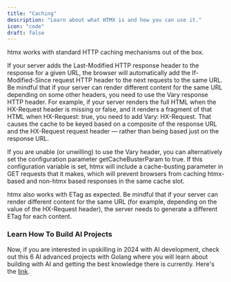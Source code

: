 ```yaml
---
title: "Caching"
description: "Learn about what HTMX is and how you can use it."
icon: "code"
draft: false
---
```


htmx works with standard HTTP caching mechanisms out of the box.

If your server adds the Last-Modified HTTP response header to the response for a given URL, the browser will automatically add the If-Modified-Since request HTTP header to the next requests to the same URL. Be mindful that if your server can render different content for the same URL depending on some other headers, you need to use the Vary response HTTP header. For example, if your server renders the full HTML when the HX-Request header is missing or false, and it renders a fragment of that HTML when HX-Request: true, you need to add Vary: HX-Request. That causes the cache to be keyed based on a composite of the response URL and the HX-Request request header — rather than being based just on the response URL.

If you are unable (or unwilling) to use the Vary header, you can alternatively set the configuration parameter getCacheBusterParam to true. If this configuration variable is set, htmx will include a cache-busting parameter in GET requests that it makes, which will prevent browsers from caching htmx-based and non-htmx based responses in the same cache slot.

htmx also works with ETag as expected. Be mindful that if your server can render different content for the same URL (for example, depending on the value of the HX-Request header), the server needs to generate a different ETag for each content.

### Learn How To Build AI Projects

Now, if you are interested in upskilling in 2024 with AI development, check out this 6 AI advanced projects with Golang where you will learn about building with AI and getting the best knowledge there is currently. Here's the [link](https://akhilsharmatech.gumroad.com/l/zgxqq).
